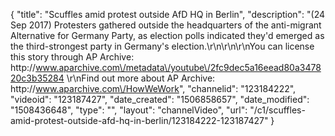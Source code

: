 {
    "title": "Scuffles amid protest outside AfD HQ in Berlin",
    "description": "(24 Sep 2017) Protesters gathered outside the headquarters of the anti-migrant Alternative for Germany Party, as election polls indicated they'd emerged as the third-strongest party in Germany's election.\r\n\r\n\r\nYou can license this story through AP Archive: http:\/\/www.aparchive.com\/metadata\/youtube\/2fc9dec5a16eead80a347820c3b35284 \r\nFind out more about AP Archive: http:\/\/www.aparchive.com\/HowWeWork",
    "channelid": "123184222",
    "videoid": "123187427",
    "date_created": "1506858657",
    "date_modified": "1508436648",
    "type": "",
    "layout": "channelVideo",
    "url": "\/c1\/scuffles-amid-protest-outside-afd-hq-in-berlin\/123184222-123187427"
}